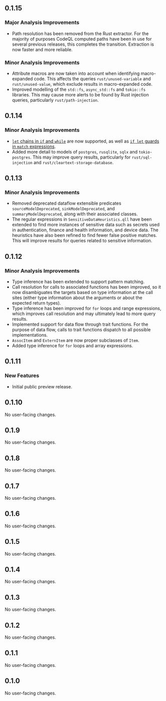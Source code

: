 ## 0.1.15

### Major Analysis Improvements

* Path resolution has been removed from the Rust extractor. For the majority of purposes CodeQL computed paths have been in use for several previous releases, this completes the transition. Extraction is now faster and more reliable.

### Minor Analysis Improvements

* Attribute macros are now taken into account when identifying macro-expanded code. This affects the queries `rust/unused-variable` and `rust/unused-value`, which exclude results in macro-expanded code.
* Improved modelling of the `std::fs`, `async_std::fs` and `tokio::fs` libraries. This may cause more alerts to be found by Rust injection queries, particularly `rust/path-injection`.

## 0.1.14

### Minor Analysis Improvements

* [`let` chains in `if` and `while`](https://doc.rust-lang.org/edition-guide/rust-2024/let-chains.html) are now supported, as well as [`if let` guards in `match` expressions](https://rust-lang.github.io/rfcs/2294-if-let-guard.html).
* Added more detail to models of `postgres`, `rusqlite`, `sqlx` and `tokio-postgres`. This may improve query results, particularly for `rust/sql-injection` and `rust/cleartext-storage-database`.

## 0.1.13

### Minor Analysis Improvements

* Removed deprecated dataflow extensible predicates `sourceModelDeprecated`, `sinkModelDeprecated`, and `summaryModelDeprecated`, along with their associated classes.
* The regular expressions in `SensitiveDataHeuristics.qll` have been extended to find more instances of sensitive data such as secrets used in authentication, finance and health information, and device data. The heuristics have also been refined to find fewer false positive matches. This will improve results for queries related to sensitive information.

## 0.1.12

### Minor Analysis Improvements

* Type inference has been extended to support pattern matching.
* Call resolution for calls to associated functions has been improved, so it now disambiguates the targets based on type information at the call sites (either type information about the arguments or about the expected return types).
* Type inference has been improved for `for` loops and range expressions, which improves call resolution and may ultimately lead to more query results.
* Implemented support for data flow through trait functions. For the purpose of data flow, calls to trait functions dispatch to all possible implementations.
* `AssocItem` and `ExternItem` are now proper subclasses of `Item`.
* Added type inference for `for` loops and array expressions.

## 0.1.11

### New Features

* Initial public preview release.

## 0.1.10

No user-facing changes.

## 0.1.9

No user-facing changes.

## 0.1.8

No user-facing changes.

## 0.1.7

No user-facing changes.

## 0.1.6

No user-facing changes.

## 0.1.5

No user-facing changes.

## 0.1.4

No user-facing changes.

## 0.1.3

No user-facing changes.

## 0.1.2

No user-facing changes.

## 0.1.1

No user-facing changes.

## 0.1.0

No user-facing changes.

